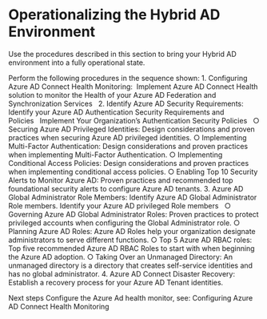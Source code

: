 # Operationalizing the Hybrid AD Environment


Use the procedures described in this section to bring your Hybrid AD environment into a fully operational state.

Perform the following procedures in the sequence shown: 
	1. Configuring Azure AD Connect Health Monitoring:  Implement Azure AD Connect Health solution to monitor the Health of your Azure AD Federation and Synchronization Services  
	2. Identify Azure AD Security Requirements: Identify your Azure AD Authentication Security Requirements and Policies   Implement Your Organization’s Authentication Security Policies  
		○ Securing Azure AD Privileged Identities: Design considerations and proven practices when securing Azure AD privileged identities.
		○ Implementing Multi-Factor Authentication: Design considerations and proven practices when implementing Multi-Factor Authentication.
		○ Implementing Conditional Access Policies:  Design considerations and proven practices when implementing conditional access policies.
		○ Enabling Top 10 Security Alerts to Monitor Azure AD: Proven practices and recommended top foundational security alerts to configure Azure AD tenants.
	3. Azure AD Global Administrator Role Members: Identify Azure AD Global Administrator Role members. Identify your Azure AD privileged Role members  
		○ Governing Azure AD Global Administrator Roles: Proven practices to protect privileged accounts when configuring the Global Administrator role.
		○ Planning Azure AD Roles:  Azure AD Roles help your organization designate administrators to serve different functions. 
		○ Top 5 Azure AD RBAC roles:  Top five recommended Azure AD RBAC Roles to start with when  beginning the Azure AD adoption.
		○ Taking Over an Unmanaged Directory:  An unmanaged directory is a directory that creates self-service identities and has no global administrator.
	4. Azure AD Connect Disaster Recovery: Establish a recovery process for your Azure AD Tenant identities. 



Next steps
Configure the Azure Ad health monitor, see: Configuring Azure AD Connect Health Monitoring
